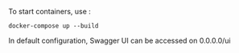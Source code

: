 To start containers, use :

```docker-compose up --build```

In default configuration, Swagger UI can be accessed on 0.0.0.0/ui

